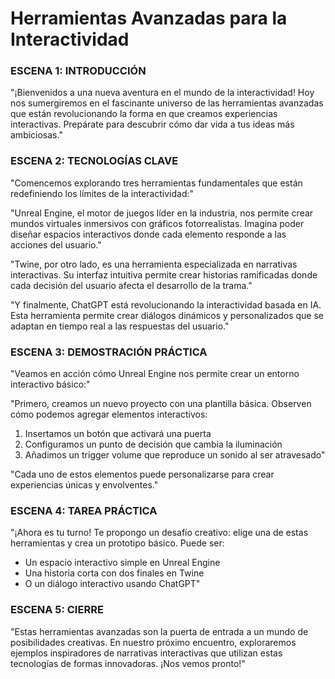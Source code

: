 # Herramientas Avanzadas para la Interactividad

### ESCENA 1: INTRODUCCIÓN
"¡Bienvenidos a una nueva aventura en el mundo de la interactividad! Hoy nos sumergiremos en el fascinante universo de las herramientas avanzadas que están revolucionando la forma en que creamos experiencias interactivas. Prepárate para descubrir cómo dar vida a tus ideas más ambiciosas."

### ESCENA 2: TECNOLOGÍAS CLAVE
"Comencemos explorando tres herramientas fundamentales que están redefiniendo los límites de la interactividad:"

"Unreal Engine, el motor de juegos líder en la industria, nos permite crear mundos virtuales inmersivos con gráficos fotorrealistas. Imagina poder diseñar espacios interactivos donde cada elemento responde a las acciones del usuario."

"Twine, por otro lado, es una herramienta especializada en narrativas interactivas. Su interfaz intuitiva permite crear historias ramificadas donde cada decisión del usuario afecta el desarrollo de la trama."

"Y finalmente, ChatGPT está revolucionando la interactividad basada en IA. Esta herramienta permite crear diálogos dinámicos y personalizados que se adaptan en tiempo real a las respuestas del usuario."

### ESCENA 3: DEMOSTRACIÓN PRÁCTICA
"Veamos en acción cómo Unreal Engine nos permite crear un entorno interactivo básico:"

"Primero, creamos un nuevo proyecto con una plantilla básica. Observen cómo podemos agregar elementos interactivos:
1. Insertamos un botón que activará una puerta
2. Configuramos un punto de decisión que cambia la iluminación
3. Añadimos un trigger volume que reproduce un sonido al ser atravesado"

"Cada uno de estos elementos puede personalizarse para crear experiencias únicas y envolventes."

### ESCENA 4: TAREA PRÁCTICA
"¡Ahora es tu turno! Te propongo un desafío creativo: elige una de estas herramientas y crea un prototipo básico. Puede ser:
- Un espacio interactivo simple en Unreal Engine
- Una historia corta con dos finales en Twine
- O un diálogo interactivo usando ChatGPT"

### ESCENA 5: CIERRE
"Estas herramientas avanzadas son la puerta de entrada a un mundo de posibilidades creativas. En nuestro próximo encuentro, exploraremos ejemplos inspiradores de narrativas interactivas que utilizan estas tecnologías de formas innovadoras. ¡Nos vemos pronto!"